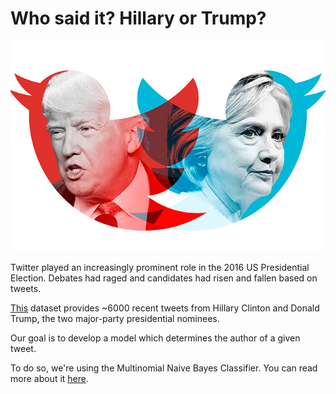 # Who said it? Hillary or Trump?

![Hillary vs Trump](https://github.com/ShubhiKhanna/Who-said-it-Trump-or-Clinton-/blob/main/trumpclinton.jpg)

Twitter played an increasingly prominent role in the 2016 US Presidential Election. Debates had raged and candidates had risen and fallen based on tweets. 

[This](https://www.kaggle.com/benhamner/clinton-trump-tweets/home) dataset provides ~6000 recent tweets from Hillary Clinton and Donald Trump, the two major-party presidential nominees.

Our goal is to develop a model which determines the author of a given tweet.

To do so, we're using the Multinomial Naive Bayes Classifier. You can read more about it [here](https://www.mygreatlearning.com/blog/multinomial-naive-bayes-explained/).
